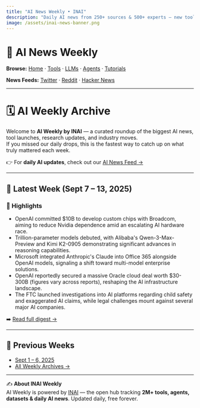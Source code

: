 ```yaml
---
title: "AI News Weekly • INAI"
description: "Daily AI news from 250+ sources & 500+ experts — new tools, LLMs, research, industry."
image: /assets/inai-news-banner.png
---
```


# 📰 AI News Weekly

**Browse:** [Home](index.md) · [Tools](tools.md) · [LLMs](llms.md) · [Agents](agents.md) · [Tutorials](tutorials.md)  

**News Feeds:** [Twitter](twitter-news.md) · [Reddit](reddit-news.md) · [Hacker News](hacker-news.md)

---

# 🗓️ AI Weekly Archive

Welcome to **AI Weekly by INAI** — a curated roundup of the biggest AI news, tool launches, research updates, and industry moves.  
If you missed our daily drops, this is the fastest way to catch up on what truly mattered each week.  

👉 For **daily AI updates**, check out our [AI News Feed →](news.md)

---

## 📅 Latest Week (Sept 7 – 13, 2025)

### 🌟 Highlights
- OpenAI committed $10B to develop custom chips with Broadcom, aiming to reduce Nvidia dependence amid an escalating AI hardware race.
- Trillion-parameter models debuted, with Alibaba's Qwen-3-Max-Preview and Kimi K2-0905 demonstrating significant advances in reasoning capabilities.
- Microsoft integrated Anthropic's Claude into Office 365 alongside OpenAI models, signaling a shift toward multi-model enterprise solutions.
- OpenAI reportedly secured a massive Oracle cloud deal worth $30-300B (figures vary across reports), reshaping the AI infrastructure landscape.
- The FTC launched investigations into AI platforms regarding child safety and exaggerated AI claims, while legal challenges mount against several major AI companies.

➡️ [Read full digest →](weekly/2025/sept7-13.md)

---

## 📅 Previous Weeks

- [Sept 1 – 6, 2025](weekly/2025/sept1-7.md)
- [All Weekly Archives →](weekly.md)

---

✍️ **About INAI Weekly**  
AI Weekly is powered by [INAI](https://inai.wiki) — the open hub tracking **2M+ tools, agents, datasets & daily AI news**. Updated daily, free forever.  
